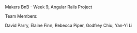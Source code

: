 Makers BnB - Week 9, Angular Rails Project

Team Members:

David Parry, Elaine Finn, Rebecca Piper, Godfrey Chiu, Yan-Yi Li
